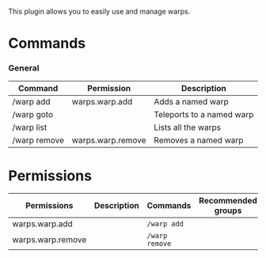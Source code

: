 This plugin allows you to easily use and manage warps.

# Commands

### General
| Command | Permission | Description |
| ------- | ---------- | ----------- |
|/warp add | warps.warp.add | Adds a named warp|
|/warp goto |  | Teleports to a named warp|
|/warp list |  | Lists all the warps|
|/warp remove | warps.warp.remove | Removes a named warp|



# Permissions
| Permissions | Description | Commands | Recommended groups |
| ----------- | ----------- | -------- | ------------------ |
| warps.warp.add |  | `/warp add` |  |
| warps.warp.remove |  | `/warp remove` |  |
